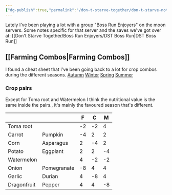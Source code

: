 ```yaml
---
{"dg-publish":true,"permalink":"/don-t-starve-together/don-t-starve-notes/"}
---
```



Lately I've been playing a lot with a group "Boss Run Enjoyers" on the moon servers. Some notes specific for that server and the saves we've got over at: [[Don't Starve Together/Boss Run Enjoyers/DST Boss Run\|DST Boss Run]]

## [[Farming Combos\|Farming Combos]]
I found a cheat sheet that I've been going back to a lot for crop combos during the different seasons.
[Autumn](https://cdn.forums.klei.com/monthly_2021_01/280113491_AutumnGiantCrops.png.10fe1d88a8406cbd77c21fd1eb488e98.png)
[Winter](https://cdn.forums.klei.com/monthly_2021_01/106023299_WinterGiantCrops.png.992767d771ccfb8332b930f9ffd6fb46.png)
[Spring](https://cdn.forums.klei.com/monthly_2021_01/1916776666_SpringGiantCrops.png.6fa60b9256f3e5992472389deb50df95.png)
[Summer](https://cdn.forums.klei.com/monthly_2021_01/1123612404_SummerGiantCrops.png.657311be138dcb409ae9f5421e49517a.png)

### Crop pairs

Except for Toma root and Watermelon I think the nutritional value is the same inside the pairs., it's mainly the favoured season that's different.

   |  |  |F|C|M
---|---|---|---|---
Toma root|   |-2|-2|4
Carrot|Pumpkin|-4|2|2
Corn|Asparagus|2|-4|2
Potato|Eggplant|2|2|-4
Watermelon|   |4|-2|-2
Onion|Pomegranate|-8|4|4
Garlic|Durian|4|-8|4
Dragonfruit|Pepper|4|4|-8
